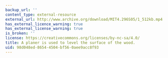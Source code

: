 ```yaml
---
backup_url: ''
content_type: external-resource
external_url: http://www.archive.org/download/MIT4.296S05/1_512kb.mp4
has_external_licence_warning: true
has_external_license_warning: true
is_broken: ''
license: https://creativecommons.org/licenses/by-nc-sa/4.0/
title: A planer is used to level the surface of the wood.
uid: 98d048ed-8654-4504-bf56-0aee9acc8f93
---
```

